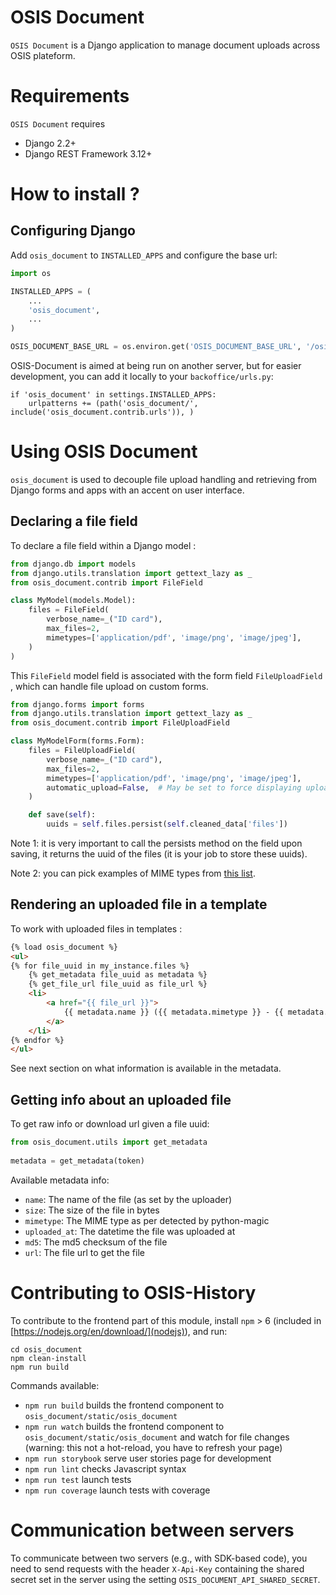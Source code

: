 # OSIS Document

`OSIS Document` is a Django application to manage document uploads across OSIS plateform.

# Requirements

`OSIS Document` requires

- Django 2.2+
- Django REST Framework 3.12+


# How to install ?

## Configuring Django

Add `osis_document` to `INSTALLED_APPS` and configure the base url:

```python
import os

INSTALLED_APPS = (
    ...
    'osis_document',
    ...
)

OSIS_DOCUMENT_BASE_URL = os.environ.get('OSIS_DOCUMENT_BASE_URL', '/osis-document/')
```

OSIS-Document is aimed at being run on another server, but for easier development, you can add it
locally to your `backoffice/urls.py`:
```
if 'osis_document' in settings.INSTALLED_APPS:
    urlpatterns += (path('osis_document/', include('osis_document.contrib.urls')), )
```

# Using OSIS Document

`osis_document` is used to decouple file upload handling and retrieving from Django forms and apps with an accent on user interface.

## Declaring a file field

To declare a file field within a Django model :

```python
from django.db import models
from django.utils.translation import gettext_lazy as _
from osis_document.contrib import FileField

class MyModel(models.Model):
    files = FileField(
        verbose_name=_("ID card"),
        max_files=2,
        mimetypes=['application/pdf', 'image/png', 'image/jpeg'],
    )
)
```

This `FileField` model field is associated with the form field `FileUploadField` , which can handle file upload on custom forms.

```python
from django.forms import forms
from django.utils.translation import gettext_lazy as _
from osis_document.contrib import FileUploadField

class MyModelForm(forms.Form):
    files = FileUploadField(
        verbose_name=_("ID card"),
        max_files=2,
        mimetypes=['application/pdf', 'image/png', 'image/jpeg'],
        automatic_upload=False,  # May be set to force displaying upload button
    )

    def save(self):
        uuids = self.files.persist(self.cleaned_data['files'])
```

Note 1: it is very important to call the persists method on the field upon saving, it returns the uuid of the files (it is your job to store these uuids).

Note 2: you can pick examples of MIME types from [this list](<https://developer.mozilla.org/fr/docs/Web/HTTP/Basics_of_HTTP/MIME_types/Common_types>).

## Rendering an uploaded file in a template

To work with uploaded files in templates :

```html
{% load osis_document %}
<ul>
{% for file_uuid in my_instance.files %}
    {% get_metadata file_uuid as metadata %}
    {% get_file_url file_uuid as file_url %}
    <li>
        <a href="{{ file_url }}">
            {{ metadata.name }} ({{ metadata.mimetype }} - {{ metadata.size|filesizeformat }})
        </a>
    </li>
{% endfor %}
</ul>
```

See next section on what information is available in the metadata.

## Getting info about an uploaded file

To get raw info or download url given a file uuid:

```python
from osis_document.utils import get_metadata
 
metadata = get_metadata(token)
```

Available metadata info:

- `name`: The name of the file (as set by the uploader)
- `size`: The size of the file in bytes
- `mimetype`: The MIME type as per detected by python-magic
- `uploaded_at`: The datetime the file was uploaded at
- `md5`: The md5 checksum of the file
- `url`: The file url to get the file


# Contributing to OSIS-History

To contribute to the frontend part of this module, install `npm` > 6 (included in [https://nodejs.org/en/download/](nodejs)), and run:
```console
cd osis_document
npm clean-install
npm run build
```

Commands available:
 - `npm run build` builds the frontend component to `osis_document/static/osis_document`
 - `npm run watch` builds the frontend component to `osis_document/static/osis_document` and watch for file changes (warning: this not a hot-reload, you have to refresh your page)
 - `npm run storybook` serve user stories page for development
 - `npm run lint` checks Javascript syntax
 - `npm run test` launch tests
 - `npm run coverage` launch tests with coverage

# Communication between servers

To communicate between two servers (e.g., with SDK-based code), you need to send requests with the header `X-Api-Key`
containing the shared secret set in the server using the setting `OSIS_DOCUMENT_API_SHARED_SECRET`. 

